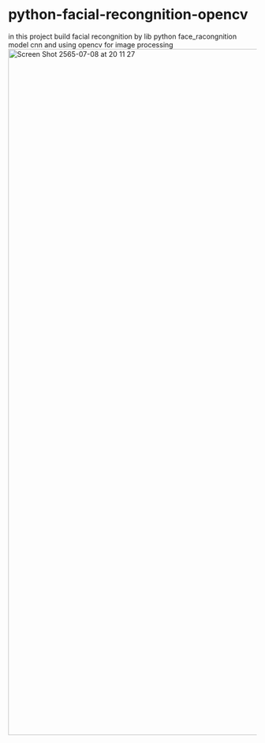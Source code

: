 # python-facial-recongnition-opencv
in this project build facial recongnition by lib python face_racongnition model cnn and using opencv for image processing
<img width="1392" alt="Screen Shot 2565-07-08 at 20 11 27" src="https://user-images.githubusercontent.com/89307294/178090063-3e7eb1d3-cf81-4273-984b-43e7cc49a362.png">
